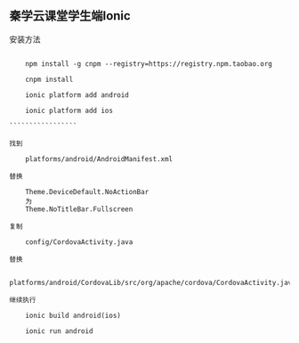 ## 秦学云课堂学生端Ionic ##


安装方法

``````````````````

    npm install -g cnpm --registry=https://registry.npm.taobao.org
    
    cnpm install
    
    ionic platform add android
    
    ionic platform add ios
    
`````````````````

找到

    platforms/android/AndroidManifest.xml
    
替换
    
    Theme.DeviceDefault.NoActionBar
    为
    Theme.NoTitleBar.Fullscreen
    
复制

    config/CordovaActivity.java
    
替换

    platforms/android/CordovaLib/src/org/apache/cordova/CordovaActivity.java
    
继续执行
    
    ionic build android(ios)
    
    ionic run android


